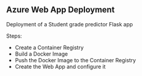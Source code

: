 ## Azure Web App Deployment

Deployment of a Student grade predictor Flask app

Steps:
- Create a Container Registry
- Build a Docker Image
- Push the Docker Image to the Container Registry
- Create the Web App and configure it
